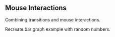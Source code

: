 ## Mouse Interactions

Combining transitions and mouse interactions.

Recreate bar graph example with random numbers.
